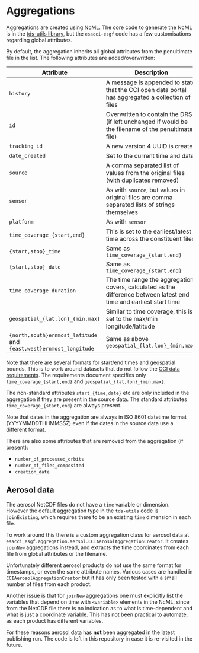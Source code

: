 # Aggregations

Aggregations are created using
[NcML](https://www.unidata.ucar.edu/software/thredds/current/netcdf-java/ncml/Aggregation.html).
The core code to generate the NcML is in the [tds-utils
library](https://github.com/cedadev/tds-utils/blob/master/tds_utils/aggregation/aggregate.py),
but the `esacci-esgf` code has a few customisations regarding global
attributes.

By default, the aggregation inherits all global attributes from the penultimate
file in the list. The following attributes are added/overwritten:

| Attribute      | Description |
| -------------- | ----------- |
| `history`      | A message is appended to state that the CCI open data portal has aggregated a collection of files |
| `id`           | Overwritten to contain the DRS (if left unchanged if would be the filename of the penultimate file) |
| `tracking_id`  | A new version 4 UUID is created |
| `date_created` | Set to the current time and date |
| `source`       | A comma separated list of values from the original files (with duplicates removed) |
| `sensor`       | As with `source`, but values in original files are comma separated lists of strings themselves |
| `platform`     | As with `sensor` |
| `time_coverage_{start,end}` | This is set to the earliest/latest time across the constituent files |
| `{start,stop}_time`         | Same as `time_coverage_{start,end}` |
| `{start,stop}_date`         | Same as `time_coverage_{start,end}` |
| `time_coverage_duration`    | The time range the aggregation covers, calculated as the difference between latest end time and earliest start time |
| `geospatial_{lat,lon}_{min,max}` | Similar to time coverage, this is set to the max/min longitude/latitude |
| `{north,south}ernmost_latitude` and `{east,west}ernmost_longitude` | Same as above `geospatial_{lat,lon}_{min,max}` |

Note that there are several formats for start/end times and geospatial bounds.
This is to work around datasets that do not follow the [CCI data
requirements](http://cci.esa.int/sites/default/files/CCI_Data_Requirements_Iss1.2_Mar2015.pdf).
The requirements document specifies only `time_coverage_{start,end}` and
`geospatial_{lat,lon}_{min,max}`.

The non-standard attributes `start_{time,date}` etc are only included in the
aggregation if they are present in the source data. The standard attributes
`time_coverage_{start,end}` are always present.

Note that dates in the aggregation are always in ISO 8601 datetime format
(YYYYMMDDTHHMMSSZ) even if the dates in the source data use a different format.

There are also some attributes that are removed from the aggregation (if present):

* `number_of_processed_orbits`
* `number_of_files_composited`
* `creation_date`

## Aerosol data

The aerosol NetCDF files do not have a `time` variable or dimension. However
the default aggregation type in the `tds-utils` code is `joinExisting`, which
requires there to be an existing `time` dimension in each file.

To work around this there is a custom aggregation class for aerosol data at
`esacci_esgf.aggregation.aersol.CCIAerosolAggregationCreator`. It creates
`joinNew` aggregations instead, and extracts the time coordinates from each
file from global attributes or the filename.

Unfortunately different aerosol products do not use the same format for
timestamps, or even the same attribute names. Various cases are handled in
`CCIAerosolAggregationCreator` but it has only been tested with a small number
of files from each product.

Another issue is that for `joinNew` aggregations one must explicitly list the
variables that depend on time with `<variable>` elements in the NcML, since
from the NetCDF file there is no indication as to what is time-dependent and
what is just a coordinate variable. This has not been practical to automate, as
each product has different variables.

For these reasons aerosol data has **not** been aggregated in the latest
publishing run. The code is left in this repository in case it is re-visited
in the future.
